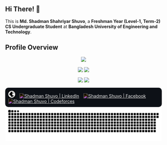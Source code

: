 

<!--
**ShadmanSShuvo/ShadmanSShuvo** is a ✨ _special_ ✨ repository because its `README.md` (this file) appears on your GitHub profile.

Here are some ideas to get you started:

- 🔭 I’m currently working on ...
- 🌱 I’m currently learning ...
- 👯 I’m looking to collaborate on ...
- 🤔 I’m looking for help with ...
- 💬 Ask me about ...
- 📫 How to reach me: ...
- 😄 Pronouns: ...
- ⚡ Fun fact: ...
-->


## Hi There! 👋

<!-- ![](https://komarev.com/ghpvc/?username=BRAINIAC2677&color=brightgreen) -->
<!--
**sadat-hossain-01/sadat-hossain-01** is a ✨ _special_ ✨ repository because its `README.md` (this file) appears on your GitHub profile.
Here are some ideas to get you started:

-->

This is **Md. Shadman Shahriyar Shuvo**, a **Freshman Year (Level-1, Term-2) CS Undergraduate Student** at **Bangladesh University of Engineering and Technology**.

## Profile Overview

<div align="center">
  
![](http://github-profile-summary-cards.vercel.app/api/cards/profile-details?username=ShadmanSShuvo&theme=onedark)

![](http://github-profile-summary-cards.vercel.app/api/cards/repos-per-language?username=ShadmanSShuvo&theme=onedark) ![](http://github-profile-summary-cards.vercel.app/api/cards/most-commit-language?username=ShadmanSShuvo&theme=onedark)

![](http://github-profile-summary-cards.vercel.app/api/cards/stats?username=ShadmanSShuvo&theme=onedark) ![](http://github-profile-summary-cards.vercel.app/api/cards/productive-time?username=ShadmanSShuvo&theme=onedark&utcOffset=8)

</div>

<!--
![](https://komarev.com/ghpvc/?username=BRAINIAC2677&color=brightgreen)
### Hi there 👋

This is Asif Azad. Currently a CSE undergrad at Bangladesh University of Engineering and Technology. I am simple, curious and want to acquaint myself with everything that intrigue me.


- :star: Pseudo Name: *BRAINIAC77*
- :computer: I just love problem solving and competitive programming. :blue_heart:
- :boom: I am also interested in web development.
- 🔭 I’m currently working on _Who Knows_ :wink:
- 🌱 I’m currently learning everything. :laughing:
- 💬 Ask me about _Not anything_ :smile_cat:


<div display=flex justify-content=center>
  <img height=200 align="center" src="https://streak-stats.demolab.com/?user=BRAINIAC2677&theme=dark" />  
</div>

<br>

<div display=flex justify-content=center>
  <img height=200 align="center" src="https://github-readme-stats.vercel.app/api?username=BRAINIAC2677&theme=onedark" />
  <img height=200 align="center" src="https://github-readme-stats.vercel.app/api/top-langs?username=BRAINIAC2677&layout=compact&langs_count=8&card_width=320&theme=onedark" />
</div>
-->

<div align="left" style="background-color: #0d1117; padding: 10px; border-radius: 10px;">
  <a href="https://github.com/ShadmanSShuvo" target="_blank" style="margin-right: 10px;">
    <img alt="Shadman Shuvo" width="22px" src="https://raw.githubusercontent.com/iconic/open-iconic/master/svg/globe.svg" style="filter: invert(100%);" />
  </a>
  <a href="https://www.linkedin.com/in/sdmnsvo/" target="_blank" style="margin-right: 10px;">
    <img alt="Shadman Shuvo | LinkedIn" width="22px" src="https://cdn.jsdelivr.net/npm/simple-icons@v3/icons/linkedin.svg" style="filter: invert(100%);" />
  </a>
  <a href="https://www.facebook.com/ShadmanSShuvo" target="_blank" style="margin-right: 10px;">
    <img alt="Shadman Shuvo | Facebook" width="22px" src="https://cdn.jsdelivr.net/npm/simple-icons@v3/icons/facebook.svg" style="filter: invert(100%);" />
  </a>
  <a href="https://codeforces.com/profile/ShadmanSShuvo" target="_blank">
    <img alt="Shadman Shuvo | Codeforces" width="22px" src="https://cdn.jsdelivr.net/npm/simple-icons@v3/icons/codeforces.svg" style="filter: invert(100%);" />
  </a>
</div>

<!-- 
<br />

## My Programming Performances

| Competition Name|2020|2021| 2022 | 2023 |
| :----------------------------------------------------------------------------------------------------------------------------------------------------- | :-------------------------------------------------------------------------------------------: | :----------------------------------------------------------------------------: | :--: | :--: |
| <img width="120px" src="https://www.hmc.edu/about-hmc/wp-content/uploads/sites/2/2019/01/icpc19.png" /> <br /> ICPC                                |  -  | Dhaka Regionals Preliminary <br /> Team : BUET_StormBreaker <br /> Rank: 34/1324 |  -   |  -   |
| <img width="120px" src="https://upload.wikimedia.org/wikipedia/commons/6/69/Google_Code_Jam.gif" /> <br /> Google CodeJam | Qualification Round: <br/> Rank: 36148 | - |  - | - |
| <img width="120px" src="https://raw.githubusercontent.com/sbrodehl/Hashcode2k20/master/HashCode2020.png"/> <br />Google Hashcode| - |         StormBreaker <br /> Rank:2658/10724 <br /> Country Rank: 23rd | -  |  -   |
| <img width="120px" src="https://scontent.fdac23-1.fna.fbcdn.net/v/t1.6435-9/136412646_155717656350653_7942200701783552032_n.jpg?_nc_cat=104&ccb=1-3&_nc_sid=825194&_nc_ohc=C8nM2ddBo4EAX82tG4l&_nc_ht=scontent.fdac23-1.fna&oh=7902d6b124e85ec163b85a1710494b1f&oe=609D6455" /> <br />Google KickStart Best Rank | Rank: 529 <br/> in Round F  | -  |  -   |  -   |
| <img width="120px" src="https://upload.wikimedia.org/wikipedia/commons/9/97/Facebook_Hacker_Cup.png" /> <br />Facebook HackerCup | Round 1 <br /> Rank:1,844/13,820 | - |  -   |  -   |
| <img width="120px" src="https://it-edu.com/sites/default/files/codeforceslogo.png" /> <br />CF Max Rank|  1752 <br /> ![](https://img.shields.io/badge/-Expert-3262a8?style=flat)  |  -  |  -   |  -   |
-->

<picture>
  <source media="(prefers-color-scheme: dark)" srcset="https://raw.githubusercontent.com/ShadmanSShuvo/ShadmanSShuvo/output/github-snake-dark.svg" />
  <source media="(prefers-color-scheme: light)" srcset="https://raw.githubusercontent.com/ShadmanSShuvo/ShadmanSShuvo/output/github-snake.svg" />
  <img alt="github-snake" src="https://raw.githubusercontent.com/ShadmanSShuvo/ShadmanSShuvo/output/github-snake.svg" />
</picture>

[website]: https://github.com/ShadmanSShuvo
[facebook]: https://www.facebook.com/ShadmanSShuvo
[codeforces]: https://codeforces.com/profile/ShadmanSShuvo
[linkedin]: https://www.linkedin.com/in/sdmnsvo/
